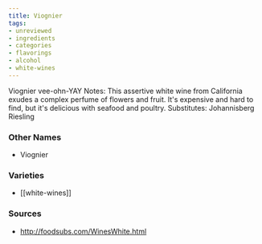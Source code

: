 ```yaml
---
title: Viognier
tags:
- unreviewed
- ingredients
- categories
- flavorings
- alcohol
- white-wines
---
```

Viognier vee-ohn-YAY Notes: This assertive white wine from California exudes a complex perfume of flowers and fruit. It's expensive and hard to find, but it's delicious with seafood and poultry. Substitutes: Johannisberg Riesling

### Other Names

* Viognier

### Varieties

* [[white-wines]]

### Sources
* http://foodsubs.com/WinesWhite.html
